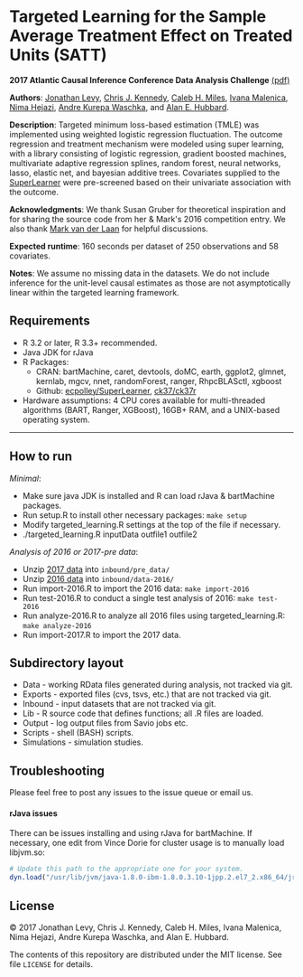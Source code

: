 # Targeted Learning for the Sample Average Treatment Effect on Treated Units (SATT)

**2017 Atlantic Causal Inference Conference Data Analysis
Challenge** [(pdf)](https://causal.unc.edu/files/2017/05/SecondAnnualCausalInferenceDataAnalysisChallenge.pdf)

**Authors**: [Jonathan Levy](https://github.com/jlstiles), [Chris J.
Kennedy](https://github.com/ck37), [Caleb H.
Miles](https://github.com/calebhmiles), [Ivana
Malenica](https://github.com/podTockom),
[Nima Hejazi](https://github.com/nhejazi), [Andre Kurepa
Waschka](https://github.com/akwaschka), and [Alan E.
Hubbard](http://hubbard.berkeley.edu/).

**Description**: Targeted minimum loss-based estimation (TMLE) was implemented
using weighted logistic regression fluctuation. The outcome regression and
treatment mechanism were modeled using super learning, with a library consisting
of logistic regression, gradient boosted machines, multivariate adaptive
regression splines, random forest, neural networks, lasso, elastic net, and bayesian additive trees. Covariates supplied to the [SuperLearner](https://github.com/ecpolley/SuperLearner) were pre-screened based on their univariate association with the outcome.

**Acknowledgments**: We thank Susan Gruber for theoretical inspiration and for
sharing the source code from her & Mark's 2016 competition entry. We also
thank [Mark van der Laan](https://www.stat.berkeley.edu/~laan/about/bio/) for
helpful discussions.

**Expected runtime**: 160 seconds per dataset of 250 observations and 58
covariates.

**Notes**: We assume no missing data in the datasets. We do not include
inference for the unit-level causal estimates as those are not asymptotically
linear within the targeted learning framework.

## Requirements

* R 3.2 or later, R 3.3+ recommended.
* Java JDK for rJava
* R Packages:
    * CRAN: bartMachine, caret, devtools, doMC, earth, ggplot2, glmnet, kernlab,
       mgcv, nnet, randomForest, ranger, RhpcBLASctl, xgboost
    * Github: [ecpolley/SuperLearner](https://github.com/ecpolley/SuperLearner),
      [ck37/ck37r](https://github.com/ck37/ck37r)
* Hardware assumptions: 4 CPU cores available for multi-threaded algorithms
    (BART, Ranger, XGBoost), 16GB+ RAM, and a UNIX-based operating system.

---

## How to run

_Minimal_:

* Make sure java JDK is installed and R can load rJava & bartMachine packages.
* Run setup.R to install other necessary packages: `make setup`
* Modify targeted_learning.R settings at the top of the file if necessary.
* ./targeted_learning.R inputData outfile1 outfile2

_Analysis of 2016 or 2017-pre data_:

* Unzip [2017 data](http://faculty.chicagobooth.edu/richard.hahn/pre_data.tar.gz) into `inbound/pre_data/`
* Unzip [2016 data](https://drive.google.com/file/d/0B8TUkApaUlsGekFSblJWa25NM1E/edit) into `inbound/data-2016/`
* Run import-2016.R to import the 2016 data: `make import-2016`
* Run test-2016.R to conduct a single test analysis of 2016: `make test-2016`
* Run analyze-2016.R to analyze all 2016 files using targeted_learning.R: `make analyze-2016`
* Run import-2017.R to import the 2017 data.

## Subdirectory layout

* Data - working RData files generated during analysis, not tracked via git.
* Exports - exported files (cvs, tsvs, etc.) that are not tracked via git.
* Inbound - input datasets that are not tracked via git.
* Lib - R source code that defines functions; all .R files are loaded.
* Output - log output files from Savio jobs  etc.
* Scripts - shell (BASH) scripts.
* Simulations - simulation studies.

## Troubleshooting

Please feel free to post any issues to the issue queue or email us.

#### rJava issues

There can be issues installing and using rJava for bartMachine. If necessary, one edit from Vince Dorie for cluster usage is to manually load libjvm.so:
```r
# Update this path to the appropriate one for your system.
dyn.load("/usr/lib/jvm/java-1.8.0-ibm-1.8.0.3.10-1jpp.2.el7_2.x86_64/jre/lib/amd64/compressedrefs/libjvm.so")
```

## License

&copy; 2017 Jonathan Levy, Chris J. Kennedy, Caleb H. Miles, Ivana Malenica,
Nima Hejazi, Andre Kurepa Waschka, and Alan E. Hubbard.

The contents of this repository are distributed under the MIT license. See file
`LICENSE` for details.

